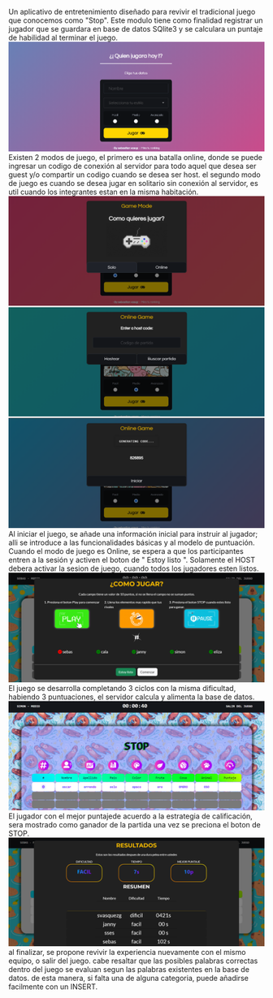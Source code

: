 Un aplicativo de entretenimiento diseñado para revivir el tradicional juego que conocemos como "Stop". Este modulo tiene como finalidad registrar un jugador que se guardara
en base de datos SQlite3 y se calculara un puntaje de habilidad al terminar el juego.
![](https://github.com/sebasquez123/StopGameApp/blob/main/Figura-inicio.png)
Existen 2 modos de juego, el primero es una batalla online, donde se puede ingresar un codigo de conexión al servidor para todo aquel que desea ser guest y/o compartir un 
codigo cuando se desea ser host. el segundo modo de juego es cuando se desea jugar en solitario sin conexión al servidor, es util cuando los integrantes estan en la misma
habitación.
![](https://github.com/sebasquez123/StopGameApp/blob/main/Figura-solitario.png)
![](https://github.com/sebasquez123/StopGameApp/blob/main/Figura-EnterCode.png)
![](https://github.com/sebasquez123/StopGameApp/blob/main/Figura-HostCode.png)
Al iniciar el juego, se añade una información inicial para instruir al jugador; alli se introduce a las funcionalidades básicas y al modelo de puntuación. Cuando el modo de
juego es Online, se espera a que los participantes entren a la sesión y activen el boton de " Estoy listo ".
Solamente el HOST debera activar la sesion de juego, cuando todos los jugadores esten listos.
![](https://github.com/sebasquez123/StopGameApp/blob/main/Figura-instructivo.png)
El juego se desarrolla completando 3 ciclos con la misma dificultad, habiendo 3 puntuaciones, el servidor calcula y alimenta la base de datos. 
![](https://github.com/sebasquez123/StopGameApp/blob/main/Figura-Juego.png)
El jugador con el mejor puntajede acuerdo a la estrategia de calificación, sera mostrado como ganador de la partida una vez se preciona el boton
de STOP.
![](https://github.com/sebasquez123/StopGameApp/blob/main/Figura-finalizacion.png)
al finalizar, se propone revivir la experiencia nuevamente con el mismo equipo, o salir del juego. cabe resaltar que las posibles palabras correctas dentro del juego se evaluan segun las palabras existentes en la base de datos. de esta manera, si falta una de alguna categoria, puede añadirse facilmente con un INSERT.
